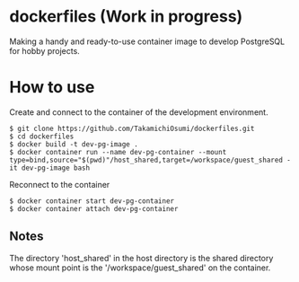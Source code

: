 # dockerfiles (Work in progress)

Making a handy and ready-to-use container image to develop PostgreSQL for hobby projects.

# How to use

Create and connect to the container of the development environment.

```console
$ git clone https://github.com/TakamichiOsumi/dockerfiles.git
$ cd dockerfiles
$ docker build -t dev-pg-image .
$ docker container run --name dev-pg-container --mount type=bind,source="$(pwd)"/host_shared,target=/workspace/guest_shared -it dev-pg-image bash
```

Reconnect to the container

```
$ docker container start dev-pg-container
$ docker container attach dev-pg-container
```

## Notes

The directory 'host_shared' in the host directory is the shared directory whose mount point is the '/workspace/guest_shared' on the container.
